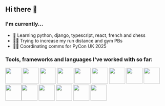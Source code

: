 ## Hi there 👋

### I'm currently...
-  🌱 Learning python, django, typescript, react, french and chess
-  🏃💪 Trying to increase my run distance and gym PBs
-  🐍🐍 Coordinating comms for PyCon UK 2025

### Tools, frameworks and languages I've worked with so far:
<img style="height:50px;" src="https://github.com/KatieB5/KatieB5/assets/37502118/59f4e1f2-7914-4565-a12e-52c53477cae2"/> <img style="height:50px;" src="https://github.com/KatieB5/KatieB5/assets/37502118/ff06ce80-0e51-4339-b558-64abbb4d9f7a"/> <img style="height:50px;" src="https://github.com/KatieB5/KatieB5/assets/37502118/c2881281-49b7-4bc5-b37a-6cd3c4e9ebaf"/> <img style="height:50px;" src="https://github.com/KatieB5/KatieB5/assets/37502118/41968b9d-ce22-4cae-995e-698b14d3139c"/> <img style="height:50px;" src="https://github.com/KatieB5/KatieB5/assets/37502118/3dfb59e6-f4c7-4fd7-a1cc-922b8103110c"/> <img style="height:50px;" src="https://github.com/KatieB5/KatieB5/assets/37502118/8ca87ef8-e7fe-4bb7-b953-68d5beb888d9"/> <img style="height:50px;" src="https://github.com/KatieB5/KatieB5/assets/37502118/0120241f-c58a-49ea-b111-6137ce5fe3eb"/> <img style="height:50px;" src="https://static-00.iconduck.com/assets.00/flutter-icon-1651x2048-ojswpayr.png"/> <img style="height:50px;" src="https://www.svgrepo.com/show/331488/mongodb.svg"/> <img style="height:50px;" src="https://cdn4.iconfinder.com/data/icons/flat-pro-database-set-1/32/sql-badge-512.png"/><img style="height:50px;" src="https://upload.wikimedia.org/wikipedia/commons/thumb/d/d5/Tailwind_CSS_Logo.svg/1024px-Tailwind_CSS_Logo.svg.png"/> <img style="height:50px;" src="https://static-00.iconduck.com/assets.00/next-js-icon-2048x2048-5dqjgeku.png"/> <img style="height:50px;" src="https://static-00.iconduck.com/assets.00/typescript-icon-icon-1024x1024-vh3pfez8.png"/> <img style="height:50px;" src="https://encrypted-tbn0.gstatic.com/images?q=tbn:ANd9GcRKbaw-k_0RKwf1WzasaX3fDLQamF6er6YN4Q&s"/> <img style="height:50px;" src="https://cdn-icons-png.flaticon.com/512/919/919853.png"/>


 






